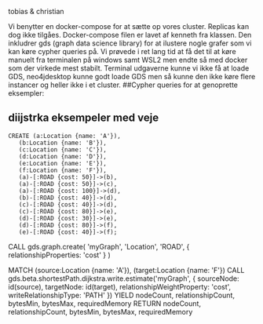 tobias & christian

Vi benytter en docker-compose for at sætte op vores cluster. Replicas kan dog ikke tilgåes. Docker-compose filen er lavet af kenneth fra klassen. Den inkludrer gds (graph data science library) for at ilustere nogle grafer som vi kan køre cypher queries på. Vi prøvede i ret lang tid at få det til at køre manuelt fra terminalen på windows samt WSL2 men endte så med docker som der virkede mest stabilt. Terminal udgaverne kunne vi ikke få at loade GDS, neo4jdesktop kunne godt loade GDS men så kunne den ikke køre flere instancer og heller ikke i et cluster.
##Cypher queries for at genoprette eksempler:

## diijstrka eksempeler med veje
    CREATE (a:Location {name: 'A'}),
       (b:Location {name: 'B'}),
       (c:Location {name: 'C'}),
       (d:Location {name: 'D'}),
       (e:Location {name: 'E'}),
       (f:Location {name: 'F'}),
       (a)-[:ROAD {cost: 50}]->(b),
       (a)-[:ROAD {cost: 50}]->(c),
       (a)-[:ROAD {cost: 100}]->(d),
       (b)-[:ROAD {cost: 40}]->(d),
       (c)-[:ROAD {cost: 40}]->(d),
       (c)-[:ROAD {cost: 80}]->(e),
       (d)-[:ROAD {cost: 30}]->(e),
       (d)-[:ROAD {cost: 80}]->(f),
       (e)-[:ROAD {cost: 40}]->(f);

    
CALL gds.graph.create(
    'myGraph',
    'Location',
    'ROAD',
    {
        relationshipProperties: 'cost'
    }
)

MATCH (source:Location {name: 'A'}), (target:Location {name: 'F'})
CALL gds.beta.shortestPath.dijkstra.write.estimate('myGraph', {
    sourceNode: id(source),
    targetNode: id(target),
    relationshipWeightProperty: 'cost',
    writeRelationshipType: 'PATH'
})
YIELD nodeCount, relationshipCount, bytesMin, bytesMax, requiredMemory
RETURN nodeCount, relationshipCount, bytesMin, bytesMax, requiredMemory
